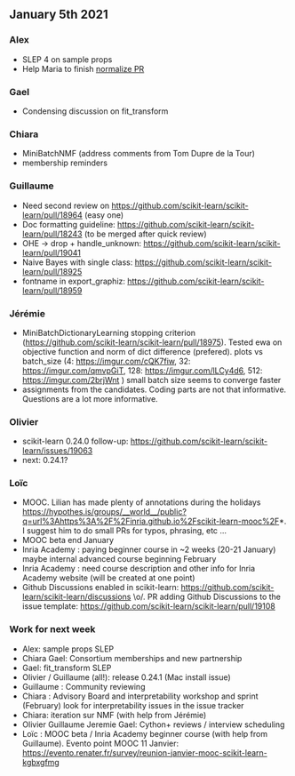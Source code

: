 ## January 5th 2021

### Alex
- SLEP 4 on sample props
- Help Maria to finish [normalize PR](https://github.com/scikit-learn/scikit-learn/pull/17743)

### Gael
- Condensing discussion on fit_transform

### Chiara
- MiniBatchNMF (address comments from Tom Dupre de la Tour)
- membership reminders

### Guillaume
- Need second review on https://github.com/scikit-learn/scikit-learn/pull/18964 (easy one)
- Doc formatting guideline: https://github.com/scikit-learn/scikit-learn/pull/18243 (to be merged after quick review)
- OHE -> drop + handle_unknown: https://github.com/scikit-learn/scikit-learn/pull/19041
- Naive Bayes with single class: https://github.com/scikit-learn/scikit-learn/pull/18925
- fontname in export_graphiz: https://github.com/scikit-learn/scikit-learn/pull/18959

### Jérémie
- MiniBatchDictionaryLearning stopping criterion (https://github.com/scikit-learn/scikit-learn/pull/18975).
  Tested ewa on objective function and norm of dict difference (prefered).
  plots vs batch_size (4: https://imgur.com/cQK7fiw, 32: https://imgur.com/qmvpGiT, 128: https://imgur.com/lLCy4d6, 512: https://imgur.com/2brjWnt )
  small batch size seems to converge faster
- assignments from the candidates. Coding parts are not that informative. Questions are a lot more informative.

### Olivier
- scikit-learn 0.24.0 follow-up: https://github.com/scikit-learn/scikit-learn/issues/19063
- next: 0.24.1?

### Loïc
- MOOC. Lilian has made plenty of annotations during the holidays https://hypothes.is/groups/__world__/public?q=url%3Ahttps%3A%2F%2Finria.github.io%2Fscikit-learn-mooc%2F*. I suggest him to do small PRs for typos, phrasing, etc ...
- MOOC beta end January
- Inria Academy : paying beginner course in ~2 weeks (20-21 January) maybe internal advanced course beginning February
- Inria Academy : need course description and other info for Inria Academy website (will be created at one point)
- Github Discussions enabled in scikit-learn: https://github.com/scikit-learn/scikit-learn/discussions \o/. PR adding Github Discussions to the issue template: https://github.com/scikit-learn/scikit-learn/pull/19108


### Work for next week
- Alex: sample props SLEP 
- Chiara Gael: Consortium memberships and new partnership
- Gael: fit_transform SLEP
- Olivier / Guillaume (all!): release 0.24.1 (Mac install issue)
- Guillaume : Community reviewing
- Chiara : Advisory Board and interpretability workshop and sprint (February)
         look for interpretability issues in the issue tracker
- Chiara: iteration sur NMF (with help from Jérémie)
- Olivier Guillaume Jeremie Gael: Cython+ reviews / interview scheduling
- Loïc : MOOC beta / Inria Academy beginner course (with help from Guillaume).
       Evento point MOOC 11 Janvier: https://evento.renater.fr/survey/reunion-janvier-mooc-scikit-learn-kgbxgfmg
